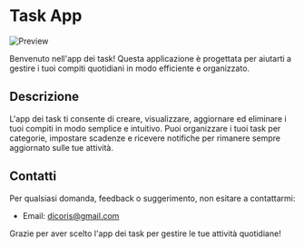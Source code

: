 # Task App

![Preview](https://github.com/RedRibbon990/Task_app/To_Dindoing/ui.png)

Benvenuto nell'app dei task! Questa applicazione è progettata per aiutarti a gestire i tuoi compiti quotidiani in modo efficiente e organizzato.

## Descrizione

L'app dei task ti consente di creare, visualizzare, aggiornare ed eliminare i tuoi compiti in modo semplice e intuitivo. Puoi organizzare i tuoi task per categorie, impostare scadenze e ricevere notifiche per rimanere sempre aggiornato sulle tue attività.

## Contatti

Per qualsiasi domanda, feedback o suggerimento, non esitare a contattarmi:

- Email: dicoris@gmail.com

Grazie per aver scelto l'app dei task per gestire le tue attività quotidiane!
